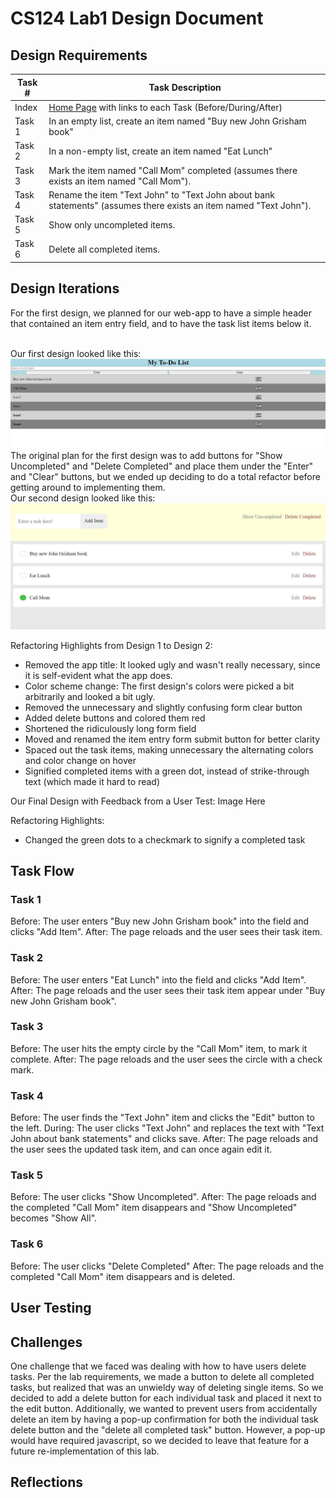 # CS124 Lab1 Design Document

## Design Requirements
Task # | Task Description
------ | ----------------
Index  | [Home Page](https://mcgarvs.github.io/cs124/) with links to each Task (Before/During/After)
Task 1 | In an empty list, create an item named "Buy new John Grisham book"
Task 2 | In a non-empty list, create an item named "Eat Lunch"
Task 3 | Mark the item named "Call Mom" completed (assumes there exists an item named "Call Mom").
Task 4 | Rename the item "Text John" to "Text John about bank statements" (assumes there exists an item named "Text John").
Task 5 | Show only uncompleted items.
Task 6 | Delete all completed items.

## Design Iterations
For the first design, we planned for our web-app to have a simple header 
that contained an item entry field, and to have the task list items below it.

<br/>Our first design looked like this: 
![First Task List Design](/Images/First-Design.JPG)
<br/>The original plan for the first design was to add buttons for 
"Show Uncompleted" and "Delete Completed" and place them under the "Enter"
and "Clear" buttons, but we ended up deciding to do a total refactor before getting 
around to implementing them.
<br/>Our second design looked like this:
![Final Task List Design](/Images/Second-Design.JPG)

Refactoring Highlights from Design 1 to Design 2:
* Removed the app title: It looked ugly and wasn't really necessary, since it is self-evident what the app does.
* Color scheme change: The first design's colors were picked a bit arbitrarily and looked a bit ugly.
* Removed the unnecessary and slightly confusing form clear button
* Added delete buttons and colored them red
* Shortened the ridiculously long form field
* Moved and renamed the item entry form submit button for better clarity
* Spaced out the task items, making unnecessary the alternating colors and color change on hover
* Signified completed items with a green dot, instead of strike-through text (which made it hard to read)

Our Final Design with Feedback from a User Test:
Image Here

Refactoring Highlights:
* Changed the green dots to a checkmark to signify a completed task

## Task Flow

### Task 1
Before: The user enters "Buy new John Grisham book" into the field and clicks "Add Item".
After: The page reloads and the user sees their task item.
### Task 2
Before: The user enters "Eat Lunch" into the field and clicks "Add Item".
After: The page reloads and the user sees their task item appear under "Buy new John Grisham book".
### Task 3
Before: The user hits the empty circle by the "Call Mom" item, to mark it complete.
After: The page reloads and the user sees the circle with a check mark.
### Task 4
Before: The user finds the "Text John" item and clicks the "Edit" button to the left.
During: The user clicks "Text John" and replaces the text with "Text John about bank statements" and clicks save.
After: The page reloads and the user sees the updated task item, and can once again edit it.
### Task 5
Before: The user clicks "Show Uncompleted".
After: The page reloads and the completed "Call Mom" item disappears and "Show Uncompleted" becomes "Show All".
### Task 6
Before: The user clicks "Delete Completed"
After: The page reloads and the completed "Call Mom" item disappears and is deleted.
## User Testing

## Challenges
One challenge that we faced was dealing with how to have users
delete tasks. Per the lab requirements, we made a button to
delete all completed tasks, but realized that was an unwieldy 
way of deleting single items. So we decided to add a delete button 
for each individual task and placed it next to the edit button. 
Additionally, we wanted to prevent users from accidentally
delete an item by having a pop-up confirmation for both the 
individual task delete button and the "delete all completed 
task" button. However, a pop-up would have required javascript, 
so we decided to leave that feature for a future re-implementation 
of this lab.

## Reflections